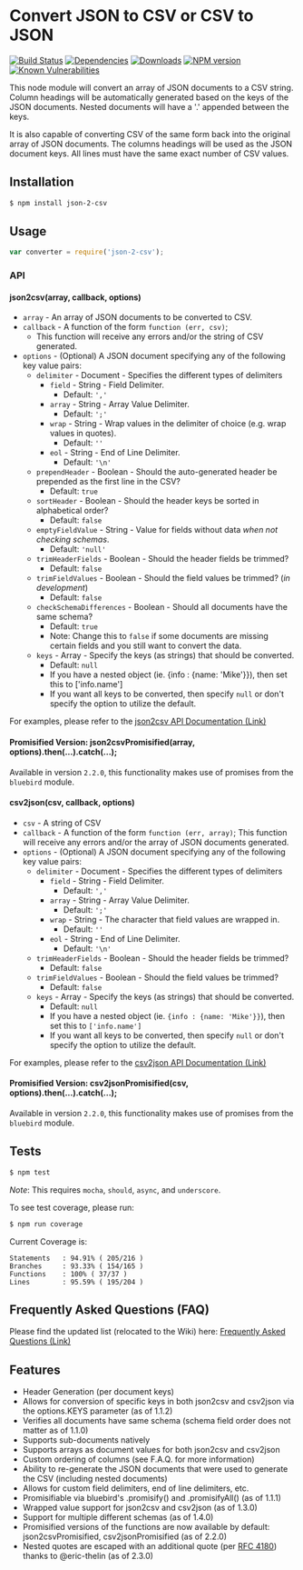 # Convert JSON to CSV or CSV to JSON

[![Build Status](https://travis-ci.org/mrodrig/json-2-csv.svg?branch=master)](https://travis-ci.org/mrodrig/json-2-csv)
[![Dependencies](https://img.shields.io/david/mrodrig/json-2-csv.svg?style=flat-square)](https://www.npmjs.org/package/json-2-csv)
[![Downloads](http://img.shields.io/npm/dm/json-2-csv.svg)](https://www.npmjs.org/package/json-2-csv)
[![NPM version](https://img.shields.io/npm/v/json-2-csv.svg)](https://www.npmjs.org/package/json-2-csv)
[![Known Vulnerabilities](https://snyk.io/test/npm/json-2-csv/badge.svg)](https://snyk.io/test/npm/json-2-csv)

This node module will convert an array of JSON documents to a CSV string.
Column headings will be automatically generated based on the keys of the JSON documents. Nested documents will have a '.' appended between the keys.

It is also capable of converting CSV of the same form back into the original array of JSON documents.
The columns headings will be used as the JSON document keys.  All lines must have the same exact number of CSV values.

## Installation

```bash
$ npm install json-2-csv
```

## Usage

```javascript
var converter = require('json-2-csv');
```

### API

#### json2csv(array, callback, options)

* `array` - An array of JSON documents to be converted to CSV.
* `callback` - A function of the form `function (err, csv)`; 
  * This function will receive any errors and/or the string of CSV generated.
* `options` - (Optional) A JSON document specifying any of the following key value pairs:
  * `delimiter` - Document - Specifies the different types of delimiters
    * `field` - String - Field Delimiter. 
      * Default: `','`
    * `array` - String - Array Value Delimiter. 
      * Default: `';'`
    * `wrap` - String - Wrap values in the delimiter of choice (e.g. wrap values in quotes). 
      * Default: `''`
    * `eol` - String - End of Line Delimiter. 
      * Default: `'\n'`
  * `prependHeader` - Boolean - Should the auto-generated header be prepended as the first line in the CSV?
    * Default: `true`
  * `sortHeader` - Boolean - Should the header keys be sorted in alphabetical order? 
    * Default: `false`
  * `emptyFieldValue` - String - Value for fields without data _when not checking schemas_.
    * Default: `'null'`
  * `trimHeaderFields` - Boolean - Should the header fields be trimmed? 
    * Default: `false`
  * `trimFieldValues` - Boolean - Should the field values be trimmed? (*in development*)
    * Default: `false`
  * `checkSchemaDifferences` - Boolean - Should all documents have the same schema?
    * Default: `true`
    * Note: Change this to `false` if some documents are missing certain fields and you still want to convert the data.
  * `keys` - Array - Specify the keys (as strings) that should be converted. 
    * Default: `null`
    * If you have a nested object (ie. {info : {name: 'Mike'}}), then set this to ['info.name']
    * If you want all keys to be converted, then specify ```null``` or don't specify the option to utilize the default.

For examples, please refer to the [json2csv API Documentation (Link)](https://github.com/mrodrig/json-2-csv/wiki/json2csv-Documentation)

#### Promisified Version: json2csvPromisified(array, options).then(...).catch(...);

Available in version `2.2.0`, this functionality makes use of promises from the `bluebird` module.

#### csv2json(csv, callback, options)

* `csv` - A string of CSV
* `callback` - A function of the form `function (err, array)`; This function will receive any errors and/or the array of JSON documents generated.
* `options` - (Optional) A JSON document specifying any of the following key value pairs:
  * `delimiter` - Document - Specifies the different types of delimiters
    * `field` - String - Field Delimiter. 
      * Default: `','`
    * `array` - String - Array Value Delimiter. 
      * Default: `';'`
    * `wrap` - String - The character that field values are wrapped in. 
      * Default: `''`
    * `eol` - String - End of Line Delimiter. 
      * Default: `'\n'`
  * `trimHeaderFields` - Boolean - Should the header fields be trimmed? 
    * Default: `false`
  * `trimFieldValues` - Boolean - Should the field values be trimmed? 
    * Default: `false`
  * `keys` - Array - Specify the keys (as strings) that should be converted. 
    * Default: `null`
    * If you have a nested object (ie. `{info : {name: 'Mike'}}`), then set this to `['info.name']`
    * If you want all keys to be converted, then specify `null` or don't specify the option to utilize the default.

For examples, please refer to the [csv2json API Documentation (Link)](https://github.com/mrodrig/json-2-csv/wiki/csv2json-Documentation)

#### Promisified Version: csv2jsonPromisified(csv, options).then(...).catch(...);

Available in version `2.2.0`, this functionality makes use of promises from the `bluebird` module.

## Tests

```bash
$ npm test
```

_Note_: This requires `mocha`, `should`, `async`, and `underscore`.

To see test coverage, please run:
```bash
$ npm run coverage
```

Current Coverage is:
```
Statements   : 94.91% ( 205/216 )
Branches     : 93.33% ( 154/165 )
Functions    : 100% ( 37/37 )
Lines        : 95.59% ( 195/204 )
```

## Frequently Asked Questions (FAQ)
Please find the updated list (relocated to the Wiki) here: [Frequently Asked Questions (Link)](https://github.com/mrodrig/json-2-csv/wiki/FAQ)

## Features
* Header Generation (per document keys)
* Allows for conversion of specific keys in both json2csv and csv2json via the options.KEYS parameter (as of 1.1.2)
* Verifies all documents have same schema (schema field order does not matter as of 1.1.0)
* Supports sub-documents natively
* Supports arrays as document values for both json2csv and csv2json
* Custom ordering of columns (see F.A.Q. for more information)
* Ability to re-generate the JSON documents that were used to generate the CSV (including nested documents)
* Allows for custom field delimiters, end of line delimiters, etc.
* Promisifiable via bluebird's .promisify(<function>) and .promisifyAll(<object>) (as of 1.1.1)
* Wrapped value support for json2csv and csv2json (as of 1.3.0)
* Support for multiple different schemas (as of 1.4.0)
* Promisified versions of the functions are now available by default: json2csvPromisified, csv2jsonPromisified (as of 2.2.0)
* Nested quotes are escaped with an additional quote (per [RFC 4180](https://tools.ietf.org/html/rfc4180)) thanks to @eric-thelin (as of 2.3.0)
